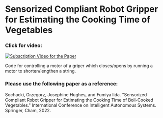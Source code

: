 # Sensorized Compliant Robot Gripper for Estimating the Cooking Time of Vegetables


### Click for video:
[![Subscription Video for the Paper](https://github.com/Grzegorr/Paper-Tactile-Feedback-Cooking/tree/master/README_media/Thumbnail.jpg)](https://youtu.be/2Ea_qF55cx8)




Code for controlling a motor of a griper which closes/opens by running a motor to shorten/lengthen a string. 




### Please use the following paper as a reference: <br />
Sochacki, Grzegorz, Josephine Hughes, and Fumiya Iida. "Sensorized Compliant Robot Gripper for Estimating the Cooking Time of Boil-Cooked Vegetables." International Conference on Intelligent Autonomous Systems. Springer, Cham, 2022.  <br />
